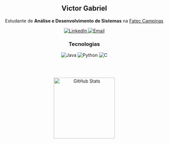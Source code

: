 <div align="center">
  
  ## Victor Gabriel
  Estudante de **Análise e Desenvolvimento de Sistemas** na [Fatec Campinas](https://fateccampinas.edu.br/site/)

  <a href="https://www.linkedin.com/in/vitinh0z">
    <img src="https://img.shields.io/badge/LinkedIn-0A66C2?style=flat&logo=linkedin&logoColor=white" alt="LinkedIn"/>
  </a>
  <a href="mailto:victor10.vg23@gmail.com">
    <img src="https://img.shields.io/badge/Email-D14836?style=flat&logo=gmail&logoColor=white" alt="Email"/>
  </a>
  
  ### Tecnologias
  <img src="https://img.shields.io/badge/Java-ED8B00?style=flat&logo=openjdk&logoColor=white" alt="Java"/>
  <img src="https://img.shields.io/badge/Python-3776AB?style=flat&logo=python&logoColor=white" alt="Python"/>
  <img src="https://img.shields.io/badge/C-00599C?style=flat&logo=c&logoColor=white" alt="C"/>

  <br><br>
  
  <a href="https://github.com/anuraghazra/github-readme-stats?tab=readme-ov-file#github-stats-card">
    <img height="190" alt="GitHub Stats" src="https://github-readme-stats.vercel.app/api?username=vitinh0z&show_icons=true&custom_title=GitHub+Statistics&title_color=cba6f7&theme=catppuccin_mocha&border_color=45475a"/>
  </a>

  <a 
href="https://github-readme-stats.vercel.app/api?username=vitinh0z-dev&show_icons=true&locale=en&style=flat&theme=dark" />
  </a>

</div>


